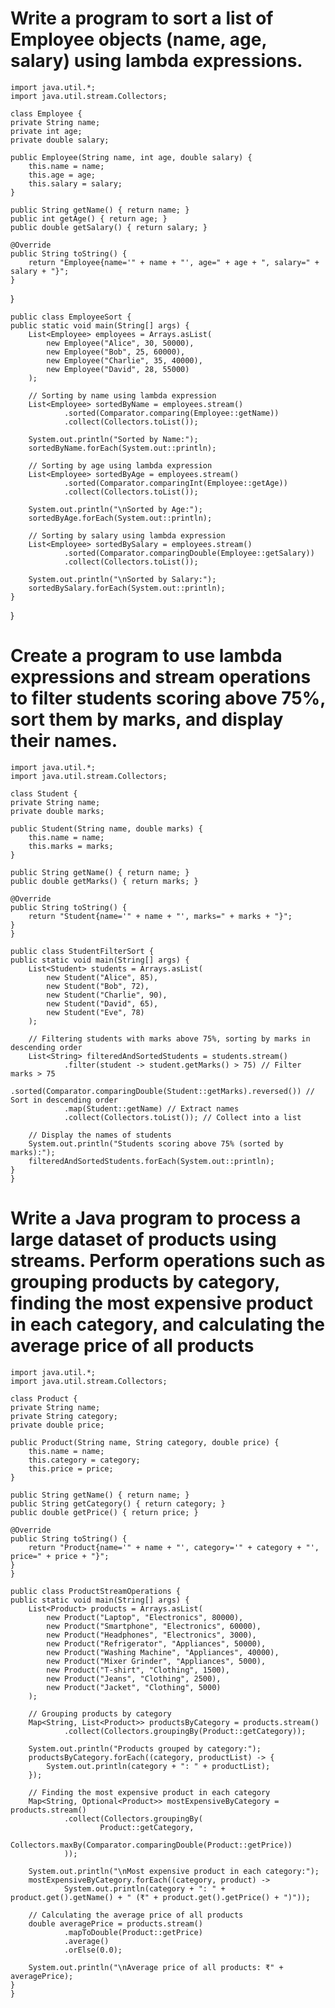 # Write a program to sort a list of Employee objects (name, age, salary) using lambda expressions.
    import java.util.*;
    import java.util.stream.Collectors;

    class Employee {
    private String name;
    private int age;
    private double salary;

    public Employee(String name, int age, double salary) {
        this.name = name;
        this.age = age;
        this.salary = salary;
    }

    public String getName() { return name; }
    public int getAge() { return age; }
    public double getSalary() { return salary; }

    @Override
    public String toString() {
        return "Employee{name='" + name + "', age=" + age + ", salary=" + salary + "}";
    }
}

    public class EmployeeSort {
    public static void main(String[] args) {
        List<Employee> employees = Arrays.asList(
            new Employee("Alice", 30, 50000),
            new Employee("Bob", 25, 60000),
            new Employee("Charlie", 35, 40000),
            new Employee("David", 28, 55000)
        );

        // Sorting by name using lambda expression
        List<Employee> sortedByName = employees.stream()
                .sorted(Comparator.comparing(Employee::getName))
                .collect(Collectors.toList());

        System.out.println("Sorted by Name:");
        sortedByName.forEach(System.out::println);

        // Sorting by age using lambda expression
        List<Employee> sortedByAge = employees.stream()
                .sorted(Comparator.comparingInt(Employee::getAge))
                .collect(Collectors.toList());

        System.out.println("\nSorted by Age:");
        sortedByAge.forEach(System.out::println);

        // Sorting by salary using lambda expression
        List<Employee> sortedBySalary = employees.stream()
                .sorted(Comparator.comparingDouble(Employee::getSalary))
                .collect(Collectors.toList());

        System.out.println("\nSorted by Salary:");
        sortedBySalary.forEach(System.out::println);
    }
}
# Create a program to use lambda expressions and stream operations to filter students scoring above 75%, sort them by marks, and display their names.
    import java.util.*;
    import java.util.stream.Collectors;

    class Student {
    private String name;
    private double marks;

    public Student(String name, double marks) {
        this.name = name;
        this.marks = marks;
    }

    public String getName() { return name; }
    public double getMarks() { return marks; }

    @Override
    public String toString() {
        return "Student{name='" + name + "', marks=" + marks + "}";
    }
    }

    public class StudentFilterSort {
    public static void main(String[] args) {
        List<Student> students = Arrays.asList(
            new Student("Alice", 85),
            new Student("Bob", 72),
            new Student("Charlie", 90),
            new Student("David", 65),
            new Student("Eve", 78)
        );

        // Filtering students with marks above 75%, sorting by marks in descending order
        List<String> filteredAndSortedStudents = students.stream()
                .filter(student -> student.getMarks() > 75) // Filter marks > 75
                .sorted(Comparator.comparingDouble(Student::getMarks).reversed()) // Sort in descending order
                .map(Student::getName) // Extract names
                .collect(Collectors.toList()); // Collect into a list

        // Display the names of students
        System.out.println("Students scoring above 75% (sorted by marks):");
        filteredAndSortedStudents.forEach(System.out::println);
    }
    }

# Write a Java program to process a large dataset of products using streams. Perform operations such as grouping products by category, finding the most expensive product in each category, and calculating the average price of all products
    import java.util.*;
    import java.util.stream.Collectors;

    class Product {
    private String name;
    private String category;
    private double price;

    public Product(String name, String category, double price) {
        this.name = name;
        this.category = category;
        this.price = price;
    }

    public String getName() { return name; }
    public String getCategory() { return category; }
    public double getPrice() { return price; }

    @Override
    public String toString() {
        return "Product{name='" + name + "', category='" + category + "', price=" + price + "}";
    }
    }

    public class ProductStreamOperations {
    public static void main(String[] args) {
        List<Product> products = Arrays.asList(
            new Product("Laptop", "Electronics", 80000),
            new Product("Smartphone", "Electronics", 60000),
            new Product("Headphones", "Electronics", 3000),
            new Product("Refrigerator", "Appliances", 50000),
            new Product("Washing Machine", "Appliances", 40000),
            new Product("Mixer Grinder", "Appliances", 5000),
            new Product("T-shirt", "Clothing", 1500),
            new Product("Jeans", "Clothing", 2500),
            new Product("Jacket", "Clothing", 5000)
        );

        // Grouping products by category
        Map<String, List<Product>> productsByCategory = products.stream()
                .collect(Collectors.groupingBy(Product::getCategory));

        System.out.println("Products grouped by category:");
        productsByCategory.forEach((category, productList) -> {
            System.out.println(category + ": " + productList);
        });

        // Finding the most expensive product in each category
        Map<String, Optional<Product>> mostExpensiveByCategory = products.stream()
                .collect(Collectors.groupingBy(
                        Product::getCategory, 
                        Collectors.maxBy(Comparator.comparingDouble(Product::getPrice))
                ));

        System.out.println("\nMost expensive product in each category:");
        mostExpensiveByCategory.forEach((category, product) ->
                System.out.println(category + ": " + product.get().getName() + " (₹" + product.get().getPrice() + ")"));

        // Calculating the average price of all products
        double averagePrice = products.stream()
                .mapToDouble(Product::getPrice)
                .average()
                .orElse(0.0);

        System.out.println("\nAverage price of all products: ₹" + averagePrice);
    }
    }
